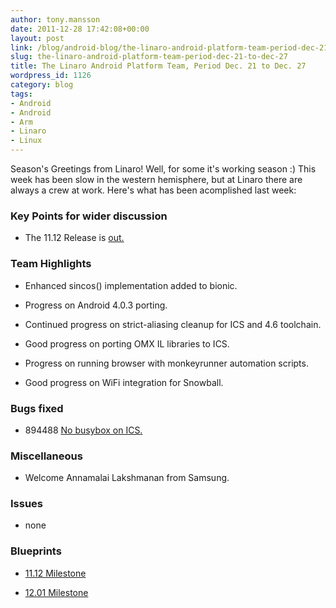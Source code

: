 ```yaml
---
author: tony.mansson
date: 2011-12-28 17:42:08+00:00
layout: post
link: /blog/android-blog/the-linaro-android-platform-team-period-dec-21-to-dec-27/
slug: the-linaro-android-platform-team-period-dec-21-to-dec-27
title: The Linaro Android Platform Team, Period Dec. 21 to Dec. 27
wordpress_id: 1126
category: blog
tags:
- Android
- Android
- Arm
- Linaro
- Linux
---
```


Season's Greetings from Linaro! Well, for some it's working season :) This week has been slow in the western hemisphere, but at Linaro there are always a crew at work. Here's what has been acomplished last week:

### Key Points for wider discussion

- The 11.12 Release is [ out. ](/news/accelerated-builds-android-ice-cream-sandwich-now-available-linaro-member-boards/)

### Team Highlights

- Enhanced sincos() implementation added to bionic.

- Progress on Android 4.0.3 porting.

- Continued progress on strict-aliasing cleanup for ICS and 4.6 toolchain.

- Good progress on porting OMX IL libraries to ICS.

- Progress on running browser with monkeyrunner automation scripts.

- Good progress on WiFi integration for Snowball.

### Bugs fixed

- 894488 [ No busybox on ICS.](https://bugs.launchpad.net/linaro-android/+bug/894488)

### Miscellaneous

- Welcome Annamalai Lakshmanan from Samsung.

### Issues

- none

### Blueprints

- [11.12 Milestone](https://launchpad.net/linaro-android/+milestone/11.12)

- [12.01 Milestone](https://launchpad.net/linaro-android/+milestone/12.01)